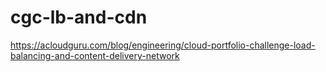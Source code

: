 # cgc-lb-and-cdn
https://acloudguru.com/blog/engineering/cloud-portfolio-challenge-load-balancing-and-content-delivery-network
